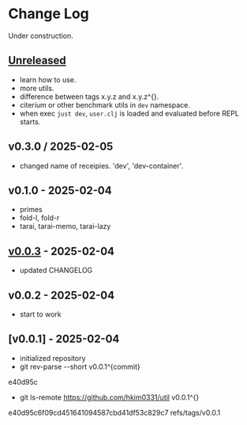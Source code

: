 # Change Log

Under construction.

## [Unreleased]

- learn how to use.
- more utils.
- difference between tags x.y.z and  x.y.z^{}.
- citerium or other benchmark utils in `dev` namespace.
- when exec `just dev`, `user.clj` is loaded and evaluated before REPL starts.


## v0.3.0 / 2025-02-05

- changed name of receipies. 'dev', 'dev-container'.

## v0.1.0 - 2025-02-04

- primes
- fold-l, fold-r
- tarai, tarai-memo, tarai-lazy


## [v0.0.3] - 2025-02-04

- updated CHANGELOG

## v0.0.2 - 2025-02-04

- start to work

## [v0.0.1] - 2025-02-04

- initialized repository
- git rev-parse --short v0.0.1^{commit}

e40d95c

- git ls-remote https://github.com/hkim0331/util v0.0.1^{}

e40d95c6f09cd451641094587cbd41df53c829c7    refs/tags/v0.0.1


[Unreleased]: https://github.com/hkim0331/util/compare/v0.0.3...HEAD
[v0.0.3]: https://github.com/hkim0331/util/compare/v0.0.1...v0.0.3
